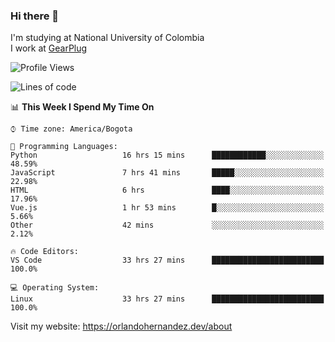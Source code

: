 ### Hi there 👋


<!--**AR4Z/AR4Z** is a ✨ _special_ ✨ repository because its `README.md` (this file) appears on your GitHub profile.

Here are some ideas to get you started:-->
I'm studying at National University of Colombia
<br>
I work at <a href="https://gearplug.io/en/">GearPlug</a>
<br>

<!--START_SECTION:waka-->
![Profile Views](http://img.shields.io/badge/Profile%20Views-9-blue)

![Lines of code](https://img.shields.io/badge/From%20Hello%20World%20I%27ve%20Written-18.8%20million%20Lines%20of%20code-blue)

📊 **This Week I Spend My Time On** 

```text
⌚︎ Time zone: America/Bogota

💬 Programming Languages: 
Python                   16 hrs 15 mins      ████████████░░░░░░░░░░░░░   48.59% 
JavaScript               7 hrs 41 mins       █████░░░░░░░░░░░░░░░░░░░░   22.98% 
HTML                     6 hrs               ████░░░░░░░░░░░░░░░░░░░░░   17.96% 
Vue.js                   1 hr 53 mins        █░░░░░░░░░░░░░░░░░░░░░░░░   5.66% 
Other                    42 mins             ░░░░░░░░░░░░░░░░░░░░░░░░░   2.12%

🔥 Code Editors: 
VS Code                  33 hrs 27 mins      █████████████████████████   100.0%

💻 Operating System: 
Linux                    33 hrs 27 mins      █████████████████████████   100.0%

```


<!--END_SECTION:waka-->


Visit my website: https://orlandohernandez.dev/about


